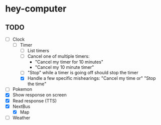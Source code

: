 # hey-computer

## TODO

- [ ] Clock
  - [ ] Timer
    - [ ] List timers
    - [ ] Cancel one of multiple timers:
      - "Cancel my timer for 10 minutes"
      - "Cancel my 10 minute timer"
    - [ ] "Stop" while a timer is going off should stop the timer
    - [x] Handle a few specific mishearings: "Cancel my time or" "Stop the time"
- [ ] Pokemon
- [x] Show response on screen
- [x] Read response (TTS)
- [x] NextBus
  - [x] Map
- [ ] Weather
